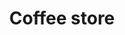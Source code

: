 ---
title: Coffee store
pubDate: 2023
description: A landing page using HTML, CSS, Tailwind and Javascript
url: "https://github.com/hmmatus/coffee-listing"
image:
  url: ./works/coffee-web.png
  alt: 'Coffee webpage screenshot'
tags: ["web development","html", "css", "javascript"]
---